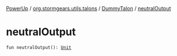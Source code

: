 [PowerUp](../../index.md) / [org.stormgears.utils.talons](../index.md) / [DummyTalon](index.md) / [neutralOutput](./neutral-output.md)

# neutralOutput

`fun neutralOutput(): `[`Unit`](https://kotlinlang.org/api/latest/jvm/stdlib/kotlin/-unit/index.html)